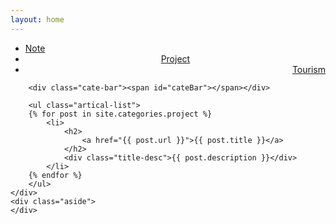```yaml
---
layout: home
---
```


<div class="index-content project">
    <div class="section">
        <ul class="artical-cate">
            <li><a href="/"><span>Note</span></a></li>
            <li class="on" style="text-align:center"><a href="/project"><span>Project</span></a></li>
            <li style="text-align:right"><a href="/tourism"><span>Tourism</span></a></li>
        </ul>

        <div class="cate-bar"><span id="cateBar"></span></div>

        <ul class="artical-list">
        {% for post in site.categories.project %}
            <li>
                <h2>
                    <a href="{{ post.url }}">{{ post.title }}</a>
                </h2>
                <div class="title-desc">{{ post.description }}</div>
            </li>
        {% endfor %}
        </ul>
    </div>
    <div class="aside">
    </div>
</div>
